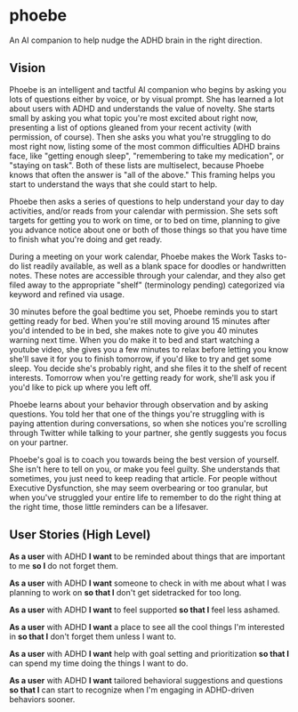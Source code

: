 # phoebe 
An AI companion to help nudge the ADHD brain in the right direction.

## Vision
Phoebe is an intelligent and tactful AI companion who begins by asking you lots of questions either by voice, or by visual prompt. She has learned a lot about users with ADHD and understands the value of novelty. She starts small by asking you what topic you're most excited about right now, presenting a list of options gleaned from your recent activity (with permission, of course). Then she asks you what you're struggling to do most right now, listing some of the most common difficulties ADHD brains face, like "getting enough sleep", "remembering to take my medication", or "staying on task". Both of these lists are multiselect, because Phoebe knows that often the answer is "all of the above." This framing helps you start to understand the ways that she could start to help.

Phoebe then asks a series of questions to help understand your day to day activities, and/or reads from your calendar with permission. She sets soft targets for getting you to work on time, or to bed on time, planning to give you advance notice about one or both of those things so that you have time to finish what you're doing and get ready.

During a meeting on your work calendar, Phoebe makes the Work Tasks to-do list readily available, as well as a blank space for doodles or handwritten notes. These notes are accessible through your calendar, and they also get filed away to the appropriate "shelf" (terminology pending) categorized via keyword and refined via usage.

30 minutes before the goal bedtime you set, Phoebe reminds you to start getting ready for bed. When you're still moving around 15 minutes after you'd intended to be in bed, she makes note to give you 40 minutes warning next time. When you do make it to bed and start watching a youtube video, she gives you a few minutes to relax before letting you know she'll save it for you to finish tomorrow, if you'd like to try and get some sleep. You decide she's probably right, and she files it to the shelf of recent interests. Tomorrow when you're getting ready for work, she'll ask you if you'd like to pick up where you left off.

Phoebe learns about your behavior through observation and by asking questions. You told her that one of the things you're struggling with is paying attention during conversations, so when she notices you're scrolling through Twitter while talking to your partner, she gently suggests you focus on your partner.

Phoebe's goal is to coach you towards being the best version of yourself. She isn't here to tell on you, or make you feel guilty. She understands that sometimes, you just need to keep reading that article. For people without Executive Dysfunction, she may seem overbearing or too granular, but when you've struggled your entire life to remember to do the right thing at the right time, those little reminders can be a lifesaver.

## User Stories (High Level)
**As a user** with ADHD
**I want** to be reminded about things that are important to me
**so I** do not forget them.

**As a user** with ADHD
**I want** someone to check in with me about what I was planning to work on
**so that I** don't get sidetracked for too long.

**As a user** with ADHD
**I want** to feel supported
**so that I** feel less ashamed.

**As a user** with ADHD
**I want** a place to see all the cool things I'm interested in
**so that I** don't forget them unless I want to.

**As a user** with ADHD
**I want** help with goal setting and prioritization
**so that I** can spend my time doing the things I want to do.

**As a user** with ADHD
**I want** tailored behavioral suggestions and questions
**so that I** can start to recognize when I'm engaging in ADHD-driven behaviors sooner.